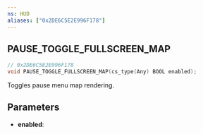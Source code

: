 ```yaml
---
ns: HUD
aliases: ["0x2DE6C5E2E996F178"]
---
```

## PAUSE_TOGGLE_FULLSCREEN_MAP

```c
// 0x2DE6C5E2E996F178
void PAUSE_TOGGLE_FULLSCREEN_MAP(cs_type(Any) BOOL enabled);
```

Toggles pause menu map rendering.

## Parameters
* **enabled**: 

